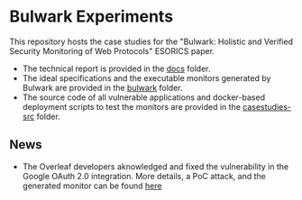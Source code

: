 # Bulwark Experiments

This repository hosts the case studies for the "Bulwark: Holistic and Verified Security Monitoring of Web Protocols" ESORICS paper.
- The technical report is provided in the [docs](./docs) folder.
- The ideal specifications and the executable monitors generated by Bulwark are provided in the [bulwark](./bulwark) folder.
- The source code of all vulnerable applications and docker-based deployment scripts to test the monitors are provided in the [casestudies-src](./casestudies-src) folder.

## News

- The Overleaf developers aknowledged and fixed the vulnerability in the Google OAuth 2.0 integration. More details, a PoC attack, and the generated monitor can be found [here](./casestudies-src/overleaf)
